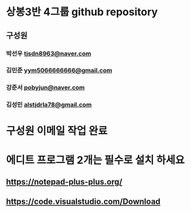 # 상봉3반 4그룹 github repository

## 구성원

### 박선우 tjsdn8963@naver.com

### 김민준 yym5066666666@gmail.com

### 강준서 pobyjun@naver.com

### 김성민 alstjdrla78@gmail.com

# 구성원 이메일 작업 완료

# 에디트 프로그램 2개는 필수로 설치 하세요

## https://notepad-plus-plus.org/
## https://code.visualstudio.com/Download
